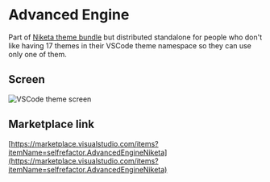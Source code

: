 # Advanced Engine

Part of [Niketa theme bundle](https://marketplace.visualstudio.com/items?itemName=selfrefactor.Niketa-theme) but distributed standalone for people who don't like having 17 themes in their VSCode theme namespace so they can use only one of them.

## Screen

![VSCode theme screen](https://github.com/selfrefactor/niketa-themes/blob/master/packages/brave_homer/theme/advanced.engine.png?raw=true)

## Marketplace link

[https://marketplace.visualstudio.com/items?itemName=selfrefactor.AdvancedEngineNiketa](https://marketplace.visualstudio.com/items?itemName=selfrefactor.AdvancedEngineNiketa)